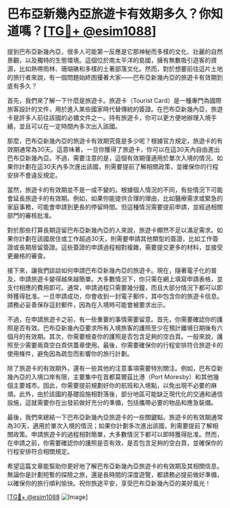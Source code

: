 # 巴布亞新幾內亞旅遊卡有效期多久？你知道嗎？[[TG💪+ @esim1088](https://t.me/s/esim1088)]

提到巴布亞新幾內亞，很多人可能第一反應是它那神秘而多樣的文化、壯麗的自然景觀，以及獨特的生態環境。這個位於南太平洋的島國，擁有無數吸引遊客的資源，比如熱帶雨林、珊瑚礁和多樣的土著部落文化。然而，對於想要前往這片土地的旅行者來說，有一個問題始終困擾著大家——巴布亞新幾內亞的旅遊卡有效期到底有多久？

首先，我們來了解一下什麼是旅遊卡。旅遊卡（Tourist Card）是一種專門為國際旅客設計的文件，用於進入某些國家時代替傳統的簽證。在巴布亞新幾內亞，旅遊卡是許多人前往該國的必備文件之一。持有旅遊卡，你可以更方便地辦理入境手續，並且可以在一定時間內多次出入該國。

那麼，巴布亞新幾內亞的旅遊卡有效期究竟是多少呢？根據官方規定，旅遊卡的有效期通常為30天。這意味著，一旦你獲得了旅遊卡，你可以在這30天內自由進出巴布亞新幾內亞。不過，需要注意的是，這個有效期僅適用於單次入境的情況。如果你計劃在這30天內多次進出該國，則需要提前了解相關政策，並確保你的行程安排不會違反規定。

當然，旅遊卡的有效期並不是一成不變的。根據個人情況的不同，有些情況下可能會延長旅遊卡的有效期。例如，如果你能提供合理的理由，比如醫療需求或緊急的家庭事務，可能會申請到更長的停留時間。但這種情況需要提前申請，並經過相關部門的審核批准。

對於那些打算長期逗留巴布亞新幾內亞的人來說，旅遊卡顯然不足以滿足需求。如果你計劃在該國居住或工作超過30天，則需要申請其他類型的簽證，比如工作簽證或長期居留簽證。這些簽證的申請過程相對複雜，需要提交更多的材料，並接受更嚴格的審查。

接下來，讓我們談談如何申請巴布亞新幾內亞的旅遊卡。現在，隨著電子化的普及，申請旅遊卡變得越來越簡單。大多數情況下，你只需在網上填寫申請表格，並支付相應的費用即可。通常，申請過程只需要幾分鐘，而且大部分情況下都可以即時獲得批准。一旦申請成功，你會收到一封電子郵件，其中包含你的旅遊卡信息。請務必妥善保存這封郵件，因為在入境時可能會被要求出示。

不過，在申請旅遊卡之前，有一些重要的事情需要留意。首先，你需要確認你的護照是否有效。巴布亞新幾內亞要求所有入境旅客的護照至少在預計離境日期後有六個月的有效期。其次，你需要檢查你的護照是否包含足夠的空白頁。一般來說，護照至少需要兩頁空白頁供蓋章使用。最後，你需要確保你的行程安排符合旅遊卡的使用條件，避免因為疏忽而影響你的旅行計劃。

除了旅遊卡的有效期外，還有一些其他的注意事項需要特別關注。例如，巴布亞新幾內亞的入境口岸有限，主要集中在首都莫爾茲比港（Port Moresby）和其他幾個主要城市。因此，你需要提前規劃好你的航班和入境點，以免出現不必要的麻煩。此外，由於該國的基礎設施相對落後，部分地區可能缺乏現代化的交通和通信設施，這就需要你在出發前做好充分的準備，包括攜帶必要的物品和應急裝備。

最後，我們來總結一下巴布亞新幾內亞旅遊卡的一些關鍵點。旅遊卡的有效期通常為30天，適用於單次入境的情況；如果你計劃多次進出該國，則需要提前了解相關政策。申請旅遊卡的過程相對簡單，大多數情況下都可以即時獲得批准。然而，在申請之前，你需要確認你的護照是否有效，是否包含足夠的空白頁，並確保你的行程安排符合相關規定。

希望這篇文章能幫助你更好地了解巴布亞新幾內亞旅遊卡的有效期及其相關信息。無論你是計劃短暫的探險之旅，還是長時間的深度遊覽，都請務必提前做好準備，以確保你的旅行順利愉快。祝你旅途平安，享受巴布亞新幾內亞的美好風光！

[[TG💪+ @esim1088](https://t.me/s/esim1088) ![Image](https://i.postimg.cc/4NQfJmqS/Snipaste-2025-05-13-00-14-12.png)]